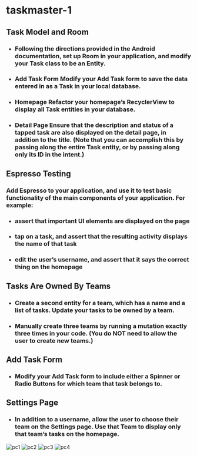 # taskmaster-1

## Task Model and Room
- ### Following the directions provided in the Android documentation, set up Room in your application, and modify your Task class to be an Entity.

- ### Add Task Form Modify your Add Task form to save the data entered in as a Task in your local database.

- ### Homepage Refactor your homepage’s RecyclerView to display all Task entities in your database.

- ### Detail Page Ensure that the description and status of a tapped task are also displayed on the detail page, in addition to the title. (Note that you can accomplish this by passing along the entire Task entity, or by passing along only its ID in the intent.)

## Espresso Testing

### Add Espresso to your application, and use it to test basic functionality of the main components of your application. For example:

- ### assert that important UI elements are displayed on the page
- ### tap on a task, and assert that the resulting activity displays the name of that task
- ### edit the user’s username, and assert that it says the correct thing on the homepage

## Tasks Are Owned By Teams
- ### Create a second entity for a team, which has a name and a list of tasks. Update your tasks to be owned by a team.

- ### Manually create three teams by running a mutation exactly three times in your code. (You do NOT need to allow the user to create new teams.)

## Add Task Form
- ### Modify your Add Task form to include either a Spinner or Radio Buttons for which team that task belongs to.

## Settings Page
- ### In addition to a username, allow the user to choose their team on the Settings page. Use that Team to display only that team’s tasks on the homepage.
![pc1](Screenshot_20210912_160847_com.example.taskmaster_1.jpg)
![pc2](Screenshot_20210912_160905_com.example.taskmaster_1.jpg)
![pc3](Screenshot_20210912_160915_com.example.taskmaster_1.jpg)
![pc4](Screenshot_20210912_162031_com.example.taskmaster_1.jpg)